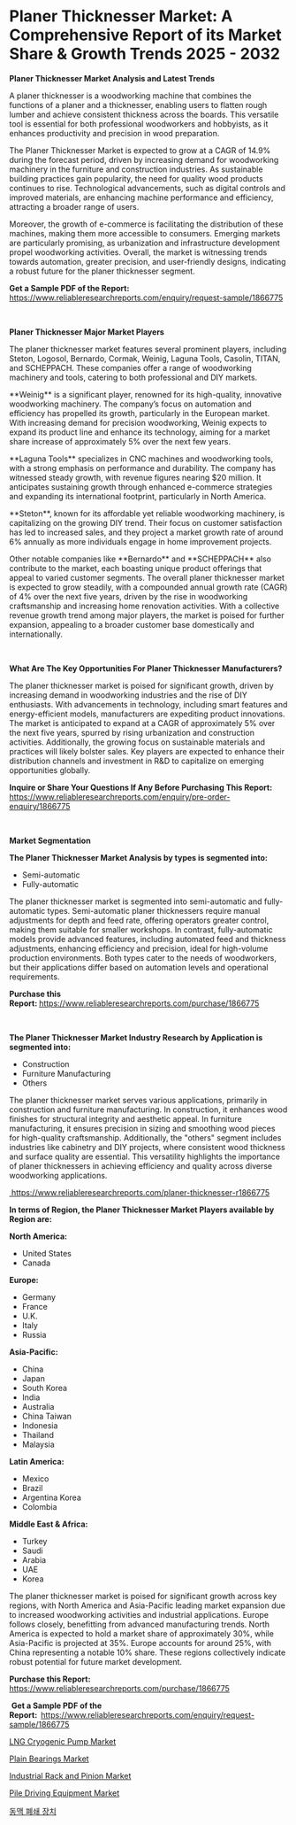 <p><h1>Planer Thicknesser Market: A Comprehensive Report of its Market Share & Growth Trends 2025 - 2032</h1></p><p><strong>Planer Thicknesser Market Analysis and Latest Trends</strong></p>
<p><p>A planer thicknesser is a woodworking machine that combines the functions of a planer and a thicknesser, enabling users to flatten rough lumber and achieve consistent thickness across the boards. This versatile tool is essential for both professional woodworkers and hobbyists, as it enhances productivity and precision in wood preparation.</p><p>The Planer Thicknesser Market is expected to grow at a CAGR of 14.9% during the forecast period, driven by increasing demand for woodworking machinery in the furniture and construction industries. As sustainable building practices gain popularity, the need for quality wood products continues to rise. Technological advancements, such as digital controls and improved materials, are enhancing machine performance and efficiency, attracting a broader range of users. </p><p>Moreover, the growth of e-commerce is facilitating the distribution of these machines, making them more accessible to consumers. Emerging markets are particularly promising, as urbanization and infrastructure development propel woodworking activities. Overall, the market is witnessing trends towards automation, greater precision, and user-friendly designs, indicating a robust future for the planer thicknesser segment.</p></p>
<p><strong>Get a Sample PDF of the Report:&nbsp;</strong> <a href="https://www.reliableresearchreports.com/enquiry/request-sample/1866775?utm_campaign=40&utm_medium=2&utm_source=Github&utm_content=ia&utm_term=11042025&utm_id=planer-thicknesser">https://www.reliableresearchreports.com/enquiry/request-sample/1866775</a></p>
<p>&nbsp;</p>
<p><strong>Planer Thicknesser Major Market Players</strong></p>
<p><p>The planer thicknesser market features several prominent players, including Steton, Logosol, Bernardo, Cormak, Weinig, Laguna Tools, Casolin, TITAN, and SCHEPPACH. These companies offer a range of woodworking machinery and tools, catering to both professional and DIY markets.</p><p>**Weinig** is a significant player, renowned for its high-quality, innovative woodworking machinery. The company’s focus on automation and efficiency has propelled its growth, particularly in the European market. With increasing demand for precision woodworking, Weinig expects to expand its product line and enhance its technology, aiming for a market share increase of approximately 5% over the next few years.</p><p>**Laguna Tools** specializes in CNC machines and woodworking tools, with a strong emphasis on performance and durability. The company has witnessed steady growth, with revenue figures nearing $20 million. It anticipates sustaining growth through enhanced e-commerce strategies and expanding its international footprint, particularly in North America.</p><p>**Steton**, known for its affordable yet reliable woodworking machinery, is capitalizing on the growing DIY trend. Their focus on customer satisfaction has led to increased sales, and they project a market growth rate of around 6% annually as more individuals engage in home improvement projects.</p><p>Other notable companies like **Bernardo** and **SCHEPPACH** also contribute to the market, each boasting unique product offerings that appeal to varied customer segments. The overall planer thicknesser market is expected to grow steadily, with a compounded annual growth rate (CAGR) of 4% over the next five years, driven by the rise in woodworking craftsmanship and increasing home renovation activities. With a collective revenue growth trend among major players, the market is poised for further expansion, appealing to a broader customer base domestically and internationally.</p></p>
<p>&nbsp;</p>
<p><strong>What Are The Key Opportunities For Planer Thicknesser Manufacturers?</strong></p>
<p><p>The planer thicknesser market is poised for significant growth, driven by increasing demand in woodworking industries and the rise of DIY enthusiasts. With advancements in technology, including smart features and energy-efficient models, manufacturers are expediting product innovations. The market is anticipated to expand at a CAGR of approximately 5% over the next five years, spurred by rising urbanization and construction activities. Additionally, the growing focus on sustainable materials and practices will likely bolster sales. Key players are expected to enhance their distribution channels and investment in R&D to capitalize on emerging opportunities globally.</p></p>
<p><strong>Inquire or Share Your Questions If Any Before Purchasing This Report:</strong> <a href="https://www.reliableresearchreports.com/enquiry/pre-order-enquiry/1866775?utm_campaign=40&utm_medium=2&utm_source=Github&utm_content=ia&utm_term=11042025&utm_id=planer-thicknesser">https://www.reliableresearchreports.com/enquiry/pre-order-enquiry/1866775</a></p>
<p>&nbsp;</p>
<p><strong>Market Segmentation</strong></p>
<p><strong>The Planer Thicknesser Market Analysis by types is segmented into:</strong></p>
<p><ul><li>Semi-automatic</li><li>Fully-automatic</li></ul></p>
<p><p>The planer thicknesser market is segmented into semi-automatic and fully-automatic types. Semi-automatic planer thicknessers require manual adjustments for depth and feed rate, offering operators greater control, making them suitable for smaller workshops. In contrast, fully-automatic models provide advanced features, including automated feed and thickness adjustments, enhancing efficiency and precision, ideal for high-volume production environments. Both types cater to the needs of woodworkers, but their applications differ based on automation levels and operational requirements.</p></p>
<p><strong>Purchase this Report:&nbsp;</strong><a href="https://www.reliableresearchreports.com/purchase/1866775?utm_campaign=40&utm_medium=2&utm_source=Github&utm_content=ia&utm_term=11042025&utm_id=planer-thicknesser">https://www.reliableresearchreports.com/purchase/1866775</a></p>
<p>&nbsp;</p>
<p><strong>The Planer Thicknesser Market Industry Research by Application is segmented into:</strong></p>
<p><ul><li>Construction</li><li>Furniture Manufacturing</li><li>Others</li></ul></p>
<p><p>The planer thicknesser market serves various applications, primarily in construction and furniture manufacturing. In construction, it enhances wood finishes for structural integrity and aesthetic appeal. In furniture manufacturing, it ensures precision in sizing and smoothing wood pieces for high-quality craftsmanship. Additionally, the "others" segment includes industries like cabinetry and DIY projects, where consistent wood thickness and surface quality are essential. This versatility highlights the importance of planer thicknessers in achieving efficiency and quality across diverse woodworking applications.</p></p>
<p><a href="https://www.reliableresearchreports.com/planer-thicknesser-r1866775?utm_campaign=40&utm_medium=2&utm_source=Github&utm_content=ia&utm_term=11042025&utm_id=planer-thicknesser">&nbsp;https://www.reliableresearchreports.com/planer-thicknesser-r1866775</a></p>
<p><strong>In terms of Region, the Planer Thicknesser Market Players available by Region are:</strong></p>
<p>
    <p> <strong> North America: </strong>
        <ul>
            <li>United States</li>
            <li>Canada</li>
        </ul>
        </p> 
    <p> <strong> Europe: </strong>
        <ul>
            <li>Germany</li>
            <li>France</li>
            <li>U.K.</li>
            <li>Italy</li>
            <li>Russia</li>
        </ul>
        </p> 
    <p> <strong> Asia-Pacific: </strong>
        <ul>
            <li>China</li>
            <li>Japan</li>
            <li>South Korea</li>
            <li>India</li>
            <li>Australia</li>
            <li>China Taiwan</li>
            <li>Indonesia</li>
            <li>Thailand</li>
            <li>Malaysia</li>
        </ul>
        </p> 
    <p> <strong> Latin America: </strong>
        <ul>
            <li>Mexico</li>
            <li>Brazil</li>
            <li>Argentina Korea</li>
            <li>Colombia</li>
        </ul>
        </p> 
    <p> <strong> Middle East & Africa: </strong>
        <ul>
            <li>Turkey</li>
            <li>Saudi</li>
            <li>Arabia</li>
            <li>UAE</li>
            <li>Korea</li>
        </ul>
    </p>
    </p>
<p><p>The planer thicknesser market is poised for significant growth across key regions, with North America and Asia-Pacific leading market expansion due to increased woodworking activities and industrial applications. Europe follows closely, benefitting from advanced manufacturing trends. North America is expected to hold a market share of approximately 30%, while Asia-Pacific is projected at 35%. Europe accounts for around 25%, with China representing a notable 10% share. These regions collectively indicate robust potential for future market development.</p></p>
<p><strong>Purchase this Report: </strong><a href="https://www.reliableresearchreports.com/purchase/1866775?utm_campaign=40&utm_medium=2&utm_source=Github&utm_content=ia&utm_term=11042025&utm_id=planer-thicknesser">https://www.reliableresearchreports.com/purchase/1866775</a></p>
<p>&nbsp;<strong>Get a Sample PDF of the Report:&nbsp;&nbsp;</strong><a href="https://www.reliableresearchreports.com/enquiry/request-sample/1866775?utm_campaign=40&utm_medium=2&utm_source=Github&utm_content=ia&utm_term=11042025&utm_id=planer-thicknesser">https://www.reliableresearchreports.com/enquiry/request-sample/1866775</a></p>
<p><strong></strong></p>
<p><p><a href="https://github.com/mukaithaisia/Market-Research-Report-List-1/blob/main/lng-cryogenic-pump-market.md?utm_campaign=40&utm_medium=2&utm_source=Github&utm_content=ia&utm_term=11042025&utm_id=planer-thicknesser">LNG Cryogenic Pump Market</a></p><p><a href="https://github.com/langolaskark/Market-Research-Report-List-1/blob/main/plain-bearings-market.md?utm_campaign=40&utm_medium=2&utm_source=Github&utm_content=ia&utm_term=11042025&utm_id=planer-thicknesser">Plain Bearings Market</a></p><p><a href="https://github.com/arneslullapq/Market-Research-Report-List-1/blob/main/industrial-rack-and-pinion-market.md?utm_campaign=40&utm_medium=2&utm_source=Github&utm_content=ia&utm_term=11042025&utm_id=planer-thicknesser">Industrial Rack and Pinion Market</a></p><p><a href="https://github.com/thatejanet4y/Market-Research-Report-List-1/blob/main/pile-driving-equipment-market.md?utm_campaign=40&utm_medium=2&utm_source=Github&utm_content=ia&utm_term=11042025&utm_id=planer-thicknesser">Pile Driving Equipment Market</a></p><p><a href="https://github.com/sougarounis/Market-Research-Report-List-7/blob/main/324502254913.md?utm_campaign=40&utm_medium=2&utm_source=Github&utm_content=ia&utm_term=11042025&utm_id=planer-thicknesser">동맥 폐쇄 장치</a></p></p>